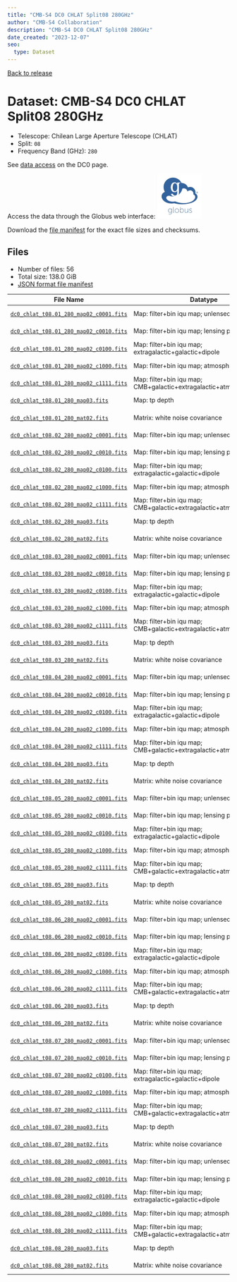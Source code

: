 ```yaml
---
title: "CMB-S4 DC0 CHLAT Split08 280GHz"
author: "CMB-S4 Collaboration"
description: "CMB-S4 DC0 CHLAT Split08 280GHz"
date_created: "2023-12-07"
seo:
  type: Dataset
---
```


[Back to release](./dc0.html#datasets)

# Dataset: CMB-S4 DC0 CHLAT Split08 280GHz

- Telescope: Chilean Large Aperture Telescope (CHLAT)
- Split: `08`
- Frequency Band (GHz): `280`

See [data access](./dc0.html#data-access) on the DC0 page.

Access the data through the Globus web interface: [![Download via Globus](images/globus-logo.png)](https://app.globus.org/file-manager?origin_id=c9dc477a-3db5-4946-874d-a5dc7efcabcf&origin_path=%2Fdatareleases%2Fdc0%2Fmission%2Fchlat%2Fsplit08%2F280%2F)

Download the [file manifest](https://g-9fdb0b.6b7bd8.0ec8.data.globus.org/datareleases/dc0/mission/chlat/split08/280/manifest.json) for the exact file sizes and checksums.

## Files

- Number of files: 56
- Total size: 138.0 GiB
- [JSON format file manifest](https://g-9fdb0b.6b7bd8.0ec8.data.globus.org/datareleases/dc0/mission/chlat/split08/280/manifest.json)

|                                                                                File Name                                                                                 |                               Datatype                               |  Size   |
| ------------------------------------------------------------------------------------------------------------------------------------------------------------------------ | -------------------------------------------------------------------- | ------- |
| [`dc0_chlat_t08.01_280_map02_c0001.fits`](https://g-9fdb0b.6b7bd8.0ec8.data.globus.org/datareleases/dc0/mission/chlat/split08/280/dc0_chlat_t08.01_280_map02_c0001.fits) | Map: filter+bin iqu map; unlensed primary CMB                        | 2.3 GiB |
| [`dc0_chlat_t08.01_280_map02_c0010.fits`](https://g-9fdb0b.6b7bd8.0ec8.data.globus.org/datareleases/dc0/mission/chlat/split08/280/dc0_chlat_t08.01_280_map02_c0010.fits) | Map: filter+bin iqu map; lensing perturbation                        | 2.3 GiB |
| [`dc0_chlat_t08.01_280_map02_c0100.fits`](https://g-9fdb0b.6b7bd8.0ec8.data.globus.org/datareleases/dc0/mission/chlat/split08/280/dc0_chlat_t08.01_280_map02_c0100.fits) | Map: filter+bin iqu map; extragalactic+galactic+dipole               | 2.3 GiB |
| [`dc0_chlat_t08.01_280_map02_c1000.fits`](https://g-9fdb0b.6b7bd8.0ec8.data.globus.org/datareleases/dc0/mission/chlat/split08/280/dc0_chlat_t08.01_280_map02_c1000.fits) | Map: filter+bin iqu map; atmosphere+noise                            | 2.3 GiB |
| [`dc0_chlat_t08.01_280_map02_c1111.fits`](https://g-9fdb0b.6b7bd8.0ec8.data.globus.org/datareleases/dc0/mission/chlat/split08/280/dc0_chlat_t08.01_280_map02_c1111.fits) | Map: filter+bin iqu map; CMB+galactic+extragalactic+atmosphere+noise | 2.3 GiB |
| [`dc0_chlat_t08.01_280_map03.fits`](https://g-9fdb0b.6b7bd8.0ec8.data.globus.org/datareleases/dc0/mission/chlat/split08/280/dc0_chlat_t08.01_280_map03.fits)             | Map: tp depth                                                        | 1.5 GiB |
| [`dc0_chlat_t08.01_280_mat02.fits`](https://g-9fdb0b.6b7bd8.0ec8.data.globus.org/datareleases/dc0/mission/chlat/split08/280/dc0_chlat_t08.01_280_mat02.fits)             | Matrix: white noise covariance                                       | 4.5 GiB |
| [`dc0_chlat_t08.02_280_map02_c0001.fits`](https://g-9fdb0b.6b7bd8.0ec8.data.globus.org/datareleases/dc0/mission/chlat/split08/280/dc0_chlat_t08.02_280_map02_c0001.fits) | Map: filter+bin iqu map; unlensed primary CMB                        | 2.3 GiB |
| [`dc0_chlat_t08.02_280_map02_c0010.fits`](https://g-9fdb0b.6b7bd8.0ec8.data.globus.org/datareleases/dc0/mission/chlat/split08/280/dc0_chlat_t08.02_280_map02_c0010.fits) | Map: filter+bin iqu map; lensing perturbation                        | 2.3 GiB |
| [`dc0_chlat_t08.02_280_map02_c0100.fits`](https://g-9fdb0b.6b7bd8.0ec8.data.globus.org/datareleases/dc0/mission/chlat/split08/280/dc0_chlat_t08.02_280_map02_c0100.fits) | Map: filter+bin iqu map; extragalactic+galactic+dipole               | 2.3 GiB |
| [`dc0_chlat_t08.02_280_map02_c1000.fits`](https://g-9fdb0b.6b7bd8.0ec8.data.globus.org/datareleases/dc0/mission/chlat/split08/280/dc0_chlat_t08.02_280_map02_c1000.fits) | Map: filter+bin iqu map; atmosphere+noise                            | 2.3 GiB |
| [`dc0_chlat_t08.02_280_map02_c1111.fits`](https://g-9fdb0b.6b7bd8.0ec8.data.globus.org/datareleases/dc0/mission/chlat/split08/280/dc0_chlat_t08.02_280_map02_c1111.fits) | Map: filter+bin iqu map; CMB+galactic+extragalactic+atmosphere+noise | 2.3 GiB |
| [`dc0_chlat_t08.02_280_map03.fits`](https://g-9fdb0b.6b7bd8.0ec8.data.globus.org/datareleases/dc0/mission/chlat/split08/280/dc0_chlat_t08.02_280_map03.fits)             | Map: tp depth                                                        | 1.5 GiB |
| [`dc0_chlat_t08.02_280_mat02.fits`](https://g-9fdb0b.6b7bd8.0ec8.data.globus.org/datareleases/dc0/mission/chlat/split08/280/dc0_chlat_t08.02_280_mat02.fits)             | Matrix: white noise covariance                                       | 4.5 GiB |
| [`dc0_chlat_t08.03_280_map02_c0001.fits`](https://g-9fdb0b.6b7bd8.0ec8.data.globus.org/datareleases/dc0/mission/chlat/split08/280/dc0_chlat_t08.03_280_map02_c0001.fits) | Map: filter+bin iqu map; unlensed primary CMB                        | 2.3 GiB |
| [`dc0_chlat_t08.03_280_map02_c0010.fits`](https://g-9fdb0b.6b7bd8.0ec8.data.globus.org/datareleases/dc0/mission/chlat/split08/280/dc0_chlat_t08.03_280_map02_c0010.fits) | Map: filter+bin iqu map; lensing perturbation                        | 2.3 GiB |
| [`dc0_chlat_t08.03_280_map02_c0100.fits`](https://g-9fdb0b.6b7bd8.0ec8.data.globus.org/datareleases/dc0/mission/chlat/split08/280/dc0_chlat_t08.03_280_map02_c0100.fits) | Map: filter+bin iqu map; extragalactic+galactic+dipole               | 2.3 GiB |
| [`dc0_chlat_t08.03_280_map02_c1000.fits`](https://g-9fdb0b.6b7bd8.0ec8.data.globus.org/datareleases/dc0/mission/chlat/split08/280/dc0_chlat_t08.03_280_map02_c1000.fits) | Map: filter+bin iqu map; atmosphere+noise                            | 2.3 GiB |
| [`dc0_chlat_t08.03_280_map02_c1111.fits`](https://g-9fdb0b.6b7bd8.0ec8.data.globus.org/datareleases/dc0/mission/chlat/split08/280/dc0_chlat_t08.03_280_map02_c1111.fits) | Map: filter+bin iqu map; CMB+galactic+extragalactic+atmosphere+noise | 2.3 GiB |
| [`dc0_chlat_t08.03_280_map03.fits`](https://g-9fdb0b.6b7bd8.0ec8.data.globus.org/datareleases/dc0/mission/chlat/split08/280/dc0_chlat_t08.03_280_map03.fits)             | Map: tp depth                                                        | 1.5 GiB |
| [`dc0_chlat_t08.03_280_mat02.fits`](https://g-9fdb0b.6b7bd8.0ec8.data.globus.org/datareleases/dc0/mission/chlat/split08/280/dc0_chlat_t08.03_280_mat02.fits)             | Matrix: white noise covariance                                       | 4.5 GiB |
| [`dc0_chlat_t08.04_280_map02_c0001.fits`](https://g-9fdb0b.6b7bd8.0ec8.data.globus.org/datareleases/dc0/mission/chlat/split08/280/dc0_chlat_t08.04_280_map02_c0001.fits) | Map: filter+bin iqu map; unlensed primary CMB                        | 2.3 GiB |
| [`dc0_chlat_t08.04_280_map02_c0010.fits`](https://g-9fdb0b.6b7bd8.0ec8.data.globus.org/datareleases/dc0/mission/chlat/split08/280/dc0_chlat_t08.04_280_map02_c0010.fits) | Map: filter+bin iqu map; lensing perturbation                        | 2.3 GiB |
| [`dc0_chlat_t08.04_280_map02_c0100.fits`](https://g-9fdb0b.6b7bd8.0ec8.data.globus.org/datareleases/dc0/mission/chlat/split08/280/dc0_chlat_t08.04_280_map02_c0100.fits) | Map: filter+bin iqu map; extragalactic+galactic+dipole               | 2.3 GiB |
| [`dc0_chlat_t08.04_280_map02_c1000.fits`](https://g-9fdb0b.6b7bd8.0ec8.data.globus.org/datareleases/dc0/mission/chlat/split08/280/dc0_chlat_t08.04_280_map02_c1000.fits) | Map: filter+bin iqu map; atmosphere+noise                            | 2.3 GiB |
| [`dc0_chlat_t08.04_280_map02_c1111.fits`](https://g-9fdb0b.6b7bd8.0ec8.data.globus.org/datareleases/dc0/mission/chlat/split08/280/dc0_chlat_t08.04_280_map02_c1111.fits) | Map: filter+bin iqu map; CMB+galactic+extragalactic+atmosphere+noise | 2.3 GiB |
| [`dc0_chlat_t08.04_280_map03.fits`](https://g-9fdb0b.6b7bd8.0ec8.data.globus.org/datareleases/dc0/mission/chlat/split08/280/dc0_chlat_t08.04_280_map03.fits)             | Map: tp depth                                                        | 1.5 GiB |
| [`dc0_chlat_t08.04_280_mat02.fits`](https://g-9fdb0b.6b7bd8.0ec8.data.globus.org/datareleases/dc0/mission/chlat/split08/280/dc0_chlat_t08.04_280_mat02.fits)             | Matrix: white noise covariance                                       | 4.5 GiB |
| [`dc0_chlat_t08.05_280_map02_c0001.fits`](https://g-9fdb0b.6b7bd8.0ec8.data.globus.org/datareleases/dc0/mission/chlat/split08/280/dc0_chlat_t08.05_280_map02_c0001.fits) | Map: filter+bin iqu map; unlensed primary CMB                        | 2.3 GiB |
| [`dc0_chlat_t08.05_280_map02_c0010.fits`](https://g-9fdb0b.6b7bd8.0ec8.data.globus.org/datareleases/dc0/mission/chlat/split08/280/dc0_chlat_t08.05_280_map02_c0010.fits) | Map: filter+bin iqu map; lensing perturbation                        | 2.3 GiB |
| [`dc0_chlat_t08.05_280_map02_c0100.fits`](https://g-9fdb0b.6b7bd8.0ec8.data.globus.org/datareleases/dc0/mission/chlat/split08/280/dc0_chlat_t08.05_280_map02_c0100.fits) | Map: filter+bin iqu map; extragalactic+galactic+dipole               | 2.3 GiB |
| [`dc0_chlat_t08.05_280_map02_c1000.fits`](https://g-9fdb0b.6b7bd8.0ec8.data.globus.org/datareleases/dc0/mission/chlat/split08/280/dc0_chlat_t08.05_280_map02_c1000.fits) | Map: filter+bin iqu map; atmosphere+noise                            | 2.3 GiB |
| [`dc0_chlat_t08.05_280_map02_c1111.fits`](https://g-9fdb0b.6b7bd8.0ec8.data.globus.org/datareleases/dc0/mission/chlat/split08/280/dc0_chlat_t08.05_280_map02_c1111.fits) | Map: filter+bin iqu map; CMB+galactic+extragalactic+atmosphere+noise | 2.3 GiB |
| [`dc0_chlat_t08.05_280_map03.fits`](https://g-9fdb0b.6b7bd8.0ec8.data.globus.org/datareleases/dc0/mission/chlat/split08/280/dc0_chlat_t08.05_280_map03.fits)             | Map: tp depth                                                        | 1.5 GiB |
| [`dc0_chlat_t08.05_280_mat02.fits`](https://g-9fdb0b.6b7bd8.0ec8.data.globus.org/datareleases/dc0/mission/chlat/split08/280/dc0_chlat_t08.05_280_mat02.fits)             | Matrix: white noise covariance                                       | 4.5 GiB |
| [`dc0_chlat_t08.06_280_map02_c0001.fits`](https://g-9fdb0b.6b7bd8.0ec8.data.globus.org/datareleases/dc0/mission/chlat/split08/280/dc0_chlat_t08.06_280_map02_c0001.fits) | Map: filter+bin iqu map; unlensed primary CMB                        | 2.3 GiB |
| [`dc0_chlat_t08.06_280_map02_c0010.fits`](https://g-9fdb0b.6b7bd8.0ec8.data.globus.org/datareleases/dc0/mission/chlat/split08/280/dc0_chlat_t08.06_280_map02_c0010.fits) | Map: filter+bin iqu map; lensing perturbation                        | 2.3 GiB |
| [`dc0_chlat_t08.06_280_map02_c0100.fits`](https://g-9fdb0b.6b7bd8.0ec8.data.globus.org/datareleases/dc0/mission/chlat/split08/280/dc0_chlat_t08.06_280_map02_c0100.fits) | Map: filter+bin iqu map; extragalactic+galactic+dipole               | 2.3 GiB |
| [`dc0_chlat_t08.06_280_map02_c1000.fits`](https://g-9fdb0b.6b7bd8.0ec8.data.globus.org/datareleases/dc0/mission/chlat/split08/280/dc0_chlat_t08.06_280_map02_c1000.fits) | Map: filter+bin iqu map; atmosphere+noise                            | 2.3 GiB |
| [`dc0_chlat_t08.06_280_map02_c1111.fits`](https://g-9fdb0b.6b7bd8.0ec8.data.globus.org/datareleases/dc0/mission/chlat/split08/280/dc0_chlat_t08.06_280_map02_c1111.fits) | Map: filter+bin iqu map; CMB+galactic+extragalactic+atmosphere+noise | 2.3 GiB |
| [`dc0_chlat_t08.06_280_map03.fits`](https://g-9fdb0b.6b7bd8.0ec8.data.globus.org/datareleases/dc0/mission/chlat/split08/280/dc0_chlat_t08.06_280_map03.fits)             | Map: tp depth                                                        | 1.5 GiB |
| [`dc0_chlat_t08.06_280_mat02.fits`](https://g-9fdb0b.6b7bd8.0ec8.data.globus.org/datareleases/dc0/mission/chlat/split08/280/dc0_chlat_t08.06_280_mat02.fits)             | Matrix: white noise covariance                                       | 4.5 GiB |
| [`dc0_chlat_t08.07_280_map02_c0001.fits`](https://g-9fdb0b.6b7bd8.0ec8.data.globus.org/datareleases/dc0/mission/chlat/split08/280/dc0_chlat_t08.07_280_map02_c0001.fits) | Map: filter+bin iqu map; unlensed primary CMB                        | 2.3 GiB |
| [`dc0_chlat_t08.07_280_map02_c0010.fits`](https://g-9fdb0b.6b7bd8.0ec8.data.globus.org/datareleases/dc0/mission/chlat/split08/280/dc0_chlat_t08.07_280_map02_c0010.fits) | Map: filter+bin iqu map; lensing perturbation                        | 2.3 GiB |
| [`dc0_chlat_t08.07_280_map02_c0100.fits`](https://g-9fdb0b.6b7bd8.0ec8.data.globus.org/datareleases/dc0/mission/chlat/split08/280/dc0_chlat_t08.07_280_map02_c0100.fits) | Map: filter+bin iqu map; extragalactic+galactic+dipole               | 2.3 GiB |
| [`dc0_chlat_t08.07_280_map02_c1000.fits`](https://g-9fdb0b.6b7bd8.0ec8.data.globus.org/datareleases/dc0/mission/chlat/split08/280/dc0_chlat_t08.07_280_map02_c1000.fits) | Map: filter+bin iqu map; atmosphere+noise                            | 2.3 GiB |
| [`dc0_chlat_t08.07_280_map02_c1111.fits`](https://g-9fdb0b.6b7bd8.0ec8.data.globus.org/datareleases/dc0/mission/chlat/split08/280/dc0_chlat_t08.07_280_map02_c1111.fits) | Map: filter+bin iqu map; CMB+galactic+extragalactic+atmosphere+noise | 2.3 GiB |
| [`dc0_chlat_t08.07_280_map03.fits`](https://g-9fdb0b.6b7bd8.0ec8.data.globus.org/datareleases/dc0/mission/chlat/split08/280/dc0_chlat_t08.07_280_map03.fits)             | Map: tp depth                                                        | 1.5 GiB |
| [`dc0_chlat_t08.07_280_mat02.fits`](https://g-9fdb0b.6b7bd8.0ec8.data.globus.org/datareleases/dc0/mission/chlat/split08/280/dc0_chlat_t08.07_280_mat02.fits)             | Matrix: white noise covariance                                       | 4.5 GiB |
| [`dc0_chlat_t08.08_280_map02_c0001.fits`](https://g-9fdb0b.6b7bd8.0ec8.data.globus.org/datareleases/dc0/mission/chlat/split08/280/dc0_chlat_t08.08_280_map02_c0001.fits) | Map: filter+bin iqu map; unlensed primary CMB                        | 2.3 GiB |
| [`dc0_chlat_t08.08_280_map02_c0010.fits`](https://g-9fdb0b.6b7bd8.0ec8.data.globus.org/datareleases/dc0/mission/chlat/split08/280/dc0_chlat_t08.08_280_map02_c0010.fits) | Map: filter+bin iqu map; lensing perturbation                        | 2.3 GiB |
| [`dc0_chlat_t08.08_280_map02_c0100.fits`](https://g-9fdb0b.6b7bd8.0ec8.data.globus.org/datareleases/dc0/mission/chlat/split08/280/dc0_chlat_t08.08_280_map02_c0100.fits) | Map: filter+bin iqu map; extragalactic+galactic+dipole               | 2.3 GiB |
| [`dc0_chlat_t08.08_280_map02_c1000.fits`](https://g-9fdb0b.6b7bd8.0ec8.data.globus.org/datareleases/dc0/mission/chlat/split08/280/dc0_chlat_t08.08_280_map02_c1000.fits) | Map: filter+bin iqu map; atmosphere+noise                            | 2.3 GiB |
| [`dc0_chlat_t08.08_280_map02_c1111.fits`](https://g-9fdb0b.6b7bd8.0ec8.data.globus.org/datareleases/dc0/mission/chlat/split08/280/dc0_chlat_t08.08_280_map02_c1111.fits) | Map: filter+bin iqu map; CMB+galactic+extragalactic+atmosphere+noise | 2.3 GiB |
| [`dc0_chlat_t08.08_280_map03.fits`](https://g-9fdb0b.6b7bd8.0ec8.data.globus.org/datareleases/dc0/mission/chlat/split08/280/dc0_chlat_t08.08_280_map03.fits)             | Map: tp depth                                                        | 1.5 GiB |
| [`dc0_chlat_t08.08_280_mat02.fits`](https://g-9fdb0b.6b7bd8.0ec8.data.globus.org/datareleases/dc0/mission/chlat/split08/280/dc0_chlat_t08.08_280_mat02.fits)             | Matrix: white noise covariance                                       | 4.5 GiB |
